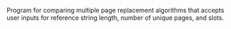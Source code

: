 Program for comparing multiple page replacement algorithms that accepts user inputs for reference string length, number of unique pages, and slots.
